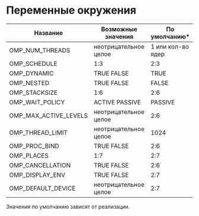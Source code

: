 # Переменные окружения

| Название | Возможные значения  | По умолчанию* |
| -- | -- | -- |
| OMP_NUM_THREADS   | неотрицательное целое  | 1 или кол-во ядер |
| OMP_SCHEDULE | 1:3 | 2:3 |
| OMP_DYNAMIC | TRUE FALSE | TRUE |
| OMP_NESTED  | TRUE FALSE| FALSE |
| OMP_STACKSIZE | 1:6 | 2:6 |
| OMP_WAIT_POLICY | ACTIVE PASSIVE | PASSIVE |
| OMP_MAX_ACTIVE_LEVELS | неотрицательное целое | 2:6 |
| OMP_THREAD_LIMIT | неотрицательное целое | 1024 |
| OMP_PROC_BIND |  TRUE FALSE | 2:6 |
| OMP_PLACES | 1:7 | 2:7 |
| OMP_CANCELLATION |  TRUE FALSE | 2:6 |
| OMP_DISPLAY_ENV|  TRUE FALSE | 2:7 |
| OMP_DEFAULT_DEVICE| неотрицательное целое | 2:7 |



Значения по умолчанию зависят от реализации.